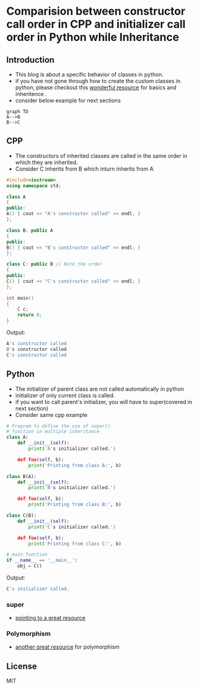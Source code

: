 # Comparision between constructor call order in CPP and initializer call order in Python while Inheritance


## Introduction

  - This blog is about a specific behavior of classes in python.
  - if you have not gone through how to create the custom classes in python, please checkout this [wonderful resource](https://realpython.com/python3-object-oriented-programming/) for basics and inheritence .  
  - consider below example for next sections
```mermaid
graph TD
A-->B
B-->C
```

## CPP

  - The constructors of inherited classes are called in the same order in which they are inherited.
  - Consider C inherits from B which inturn inherits from A
 
```cpp
#include<iostream> 
using namespace std; 

class A 
{ 
public: 
A() { cout << "A's constructor called" << endl; } 
}; 

class B: public A
{ 
public: 
B() { cout << "B's constructor called" << endl; } 
}; 

class C: public B // Note the order 
{ 
public: 
C() { cout << "C's constructor called" << endl; } 
}; 

int main() 
{ 
	C c; 
	return 0; 
} 
```

Output:

```sh
A's constructor called
B's constructor called
C's constructor called
```
## Python
  - The initializer of parent class are not called automatically in python
  - initializer of only current class is called.
  - if you want to call parent's initializer, you will have to super(covered in next section)
  - Consider same cpp example
 
```python
# Program to define the use of super() 
# function in multiple inheritance 
class A: 
	def __init__(self): 
		print('A's initializer called.') 

	def foo(self, b): 
		print('Printing from class A:', b) 

class B(A): 
	def __init__(self): 
		print('B's initializer called.') 

	def foo(self, b): 
		print('Printing from class B:', b) 

class C(B):
	def __init__(self): 
		print('C's initializer called.') 

	def foo(self, b): 
		print('Printing from class C:', b) 

# main function 
if __name__ == '__main__': 
	obj = C() 
```
Output:
```sh
C's initializer called.
```

### super
  - [pointing to a great resource](https://realpython.com/python-super/)
  
### Polymorphism
  - [another great resource](https://dbader.org/blog/python-dunder-methods) for polymorphism

License 
-------------
MIT
